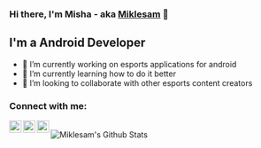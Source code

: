 ### Hi there, I'm Misha - aka [Miklesam][googleplay] 👋

## I'm a Android Developer
- 🔭 I’m currently working on esports applications for android
- 🌱 I’m currently learning how to do it better
- 👯 I’m looking to collaborate with other esports content creators

### Connect with me:

[<img align="left" alt="Miklesam | Twitter" width="22px" src="https://cdn.jsdelivr.net/npm/simple-icons@v3/icons/twitter.svg" />][twitter]
[<img align="left" alt="Miklesam | Google" width="22px" src="https://cdn.jsdelivr.net/npm/simple-icons@v3/icons/google.svg" />][gmail]
[<img align="left" alt="Miklesam | GooglePlay" width="22px" src="https://cdn.jsdelivr.net/npm/simple-icons@v3/icons/googleplay.svg" />][googleplay]

<br />

<img align="left" alt="Miklesam's Github Stats" src="https://github-readme-stats.vercel.app/api?username=Miklesam&show_icons=true&hide_border=true" />

[googleplay]: https://play.google.com/store/apps/developer?id=Miklesam
[twitter]: https://twitter.com/Miklesami
[gmail]: https://mikle.samarkin@gmail.com
<!--
**Miklesam/Miklesam** is a ✨ _special_ ✨ repository because its `README.md` (this file) appears on your GitHub profile.

Here are some ideas to get you started:

- 🔭 I’m currently working on ...
- 🌱 I’m currently learning ...
- 👯 I’m looking to collaborate on ...
- 🤔 I’m looking for help with ...
- 💬 Ask me about ...
- 📫 How to reach me: ...
- 😄 Pronouns: ...
- ⚡ Fun fact: ...
-->
